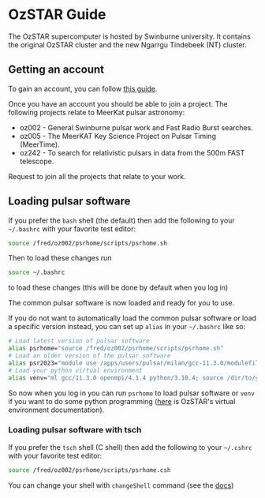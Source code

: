 # OzSTAR Guide

The OzSTAR supercomputer is hosted by Swinburne university.
It contains the original OzSTAR cluster and the new Ngarrgu Tindebeek (NT) cluster.

## Getting an account

To gain an account, you can follow [this guide](https://supercomputing.swin.edu.au/docs/1-getting_started/Accounts.html).

Once you have an account you should be able to join a project.
The following projects relate to MeerKat pulsar astronomy:

 - oz002 - General Swinburne pulsar work and Fast Radio Burst searches.
 - oz005 - The MeerKAT Key Science Project on Pulsar Timing (MeerTime).
 - oz242 - To search for relativistic pulsars in data from the 500m FAST telescope.

Request to join all the projects that relate to your work.


## Loading pulsar software

If you prefer the `bash` shell (the default) then add the following to your `~/.bashrc` with your favorite test editor:
```bash
source /fred/oz002/psrhome/scripts/psrhome.sh
```

Then to load these changes run
```bash
source ~/.bashrc
```
to load these changes (this will be done by default when you log in)

The common pulsar software is now loaded and ready for you to use.

If you do not want to automatically load the common pulsar software or load a specific version instead, you can set up `alias` in your `~/.bashrc` like so:

```bash
# Load latest version of pulsar software
alias psrhome="source /fred/oz002/psrhome/scripts/psrhome.sh"
# Load an older version of the pulsar software
alias psr2023="module use /apps/users/pulsar/milan/gcc-11.3.0/modulefiles; module use /apps/users/pulsar/common/modulefiles; module load psrhome/2023-05"
# Load your python virtual environment
alias venv="ml gcc/11.3.0 openmpi/4.1.4 python/3.10.4; source /dir/to/your/venv/bin/activate"
```
So now when you log in you can run `psrhome` to load pulsar software or `venv` if you want to do some python programming ([here](https://supercomputing.swin.edu.au/docs/2-ozstar/Python.html) is OzSTAR's virtual environment documentation).

### Loading pulsar software with tsch

If you prefer the `tsch` shell (C shell) then add the following to your `~/.cshrc` with your favorite test editor:
```bash
source /fred/oz002/psrhome/scripts/psrhome.csh
```

You can change your shell with `changeShell` command (see the [docs](https://supercomputing.swin.edu.au/docs/1-getting_started/FAQ.html?highlight=shell#how-can-i-change-my-login-shell))

